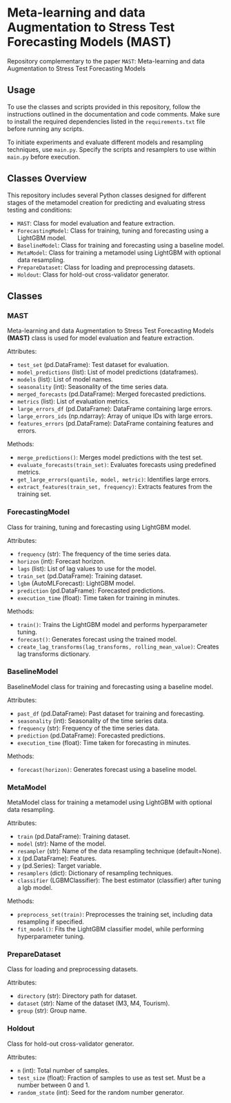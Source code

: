 # Meta-learning and data Augmentation to Stress Test Forecasting Models (MAST)

Repository complementary to the paper `MAST`: Meta-learning and data Augmentation to Stress Test Forecasting Models

## Usage

To use the classes and scripts provided in this repository, follow the instructions outlined in the documentation and code comments. Make sure to install the required dependencies listed in the `requirements.txt` file before running any scripts.

To initiate experiments and evaluate different models and resampling techniques, use `main.py`. Specify the scripts and resamplers to use within `main.py` before execution.

## Classes Overview

This repository includes several Python classes designed for different stages of the metamodel creation for predicting and evaluating stress testing and conditions:

- `MAST`: Class for model evaluation and feature extraction.
- `ForecastingModel`: Class for training, tuning and forecasting using a LightGBM model.
- `BaselineModel`: Class for training and forecasting using a baseline model.
- `MetaModel`: Class for training a metamodel using LightGBM with optional data resampling.
- `PrepareDataset`: Class for loading and preprocessing datasets.
- `Holdout`: Class for hold-out cross-validator generator.

## Classes

### MAST
Meta-learning and data Augmentation to Stress Test Forecasting Models **(MAST)** class is used for model evaluation and feature extraction.

Attributes:
- `test_set` (pd.DataFrame): Test dataset for evaluation.
- `model_predictions` (list): List of model predictions (dataframes).
- `models` (list): List of model names.
- `seasonality` (int): Seasonality of the time series data.
- `merged_forecasts` (pd.DataFrame): Merged forecasted predictions.
- `metrics` (list): List of evaluation metrics.
- `large_errors_df` (pd.DataFrame): DataFrame containing large errors.
- `large_errors_ids` (np.ndarray): Array of unique IDs with large errors.
- `features_errors` (pd.DataFrame): DataFrame containing features and errors.

Methods:
- `merge_predictions()`: Merges model predictions with the test set.
- `evaluate_forecasts(train_set)`: Evaluates forecasts using predefined metrics.
- `get_large_errors(quantile, model, metric)`: Identifies large errors.
- `extract_features(train_set, frequency)`: Extracts features from the training set.

### ForecastingModel
Class for training, tuning and forecasting using LightGBM model.

Attributes:
- `frequency` (str): The frequency of the time series data.
- `horizon` (int): Forecast horizon.
- `lags` (list): List of lag values to use for the model.
- `train_set` (pd.DataFrame): Training dataset.
- `lgbm` (AutoMLForecast): LightGBM model.
- `prediction` (pd.DataFrame): Forecasted predictions.
- `execution_time` (float): Time taken for training in minutes.

Methods:
- `train()`: Trains the LightGBM model and performs hyperparameter tuning.
- `forecast()`: Generates forecast using the trained model.
- `create_lag_transforms(lag_transforms, rolling_mean_value)`: Creates lag transforms dictionary.

### BaselineModel
BaselineModel class for training and forecasting using a baseline model.

Attributes:
- `past_df` (pd.DataFrame): Past dataset for training and forecasting.
- `seasonality` (int): Seasonality of the time series data.
- `frequency` (str): Frequency of the time series data.
- `prediction` (pd.DataFrame): Forecasted predictions.
- `execution_time` (float): Time taken for forecasting in minutes.

Methods:
- `forecast(horizon)`: Generates forecast using a baseline model.

### MetaModel
MetaModel class for training a metamodel using LightGBM with optional data resampling.

Attributes:
- `train` (pd.DataFrame): Training dataset.
- `model` (str): Name of the model.
- `resampler` (str): Name of the data resampling technique (default=None).
- `X` (pd.DataFrame): Features.
- `y` (pd.Series): Target variable.
- `resamplers` (dict): Dictionary of resampling techniques.
- `classifier` (LGBMClassifier): The best estimator (classifier) after tuning a lgb model.

Methods:
- `preprocess_set(train)`: Preprocesses the training set, including data resampling if specified.
- `fit_model()`: Fits the LightGBM classifier model, while performing hyperparameter tuning.

### PrepareDataset
Class for loading and preprocessing datasets.

Attributes:
- `directory` (str): Directory path for dataset.
- `dataset` (str): Name of the dataset (M3, M4, Tourism).
- `group` (str): Group name.

### Holdout
Class for hold-out cross-validator generator.

Attributes:
- `n` (int):  Total number of samples.
- `test_size` (float): Fraction of samples to use as test set. Must be a number between 0 and 1.
- `random_state` (int): Seed for the random number generator.
